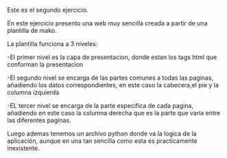 Este es el segundo ejercicio.

En este ejercicio presento una web muy sencilla creada a partir de una plantilla de mako.

La plantilla funciona a 3 niveles:

-El primer nivel es la capa de presentacion, donde estan los tags html que conforman la presentacion

-El segundo nivel se encarga de las partes comunes a todas las paginas, añadiendo los datos correspondientes,
en este caso la cabecera,el pie y la columna izquierda

-EL tercer nivel se encarga de la parte especifica de cada pagina, añadiendo en este caso la columna derecha que es
la parte que varia entre las diferentes paginas.

Luego ademas tenemos un archivo python donde va la logica de la aplicación, aunque en una tan sencilla como esta
es practicamente inexistente.
